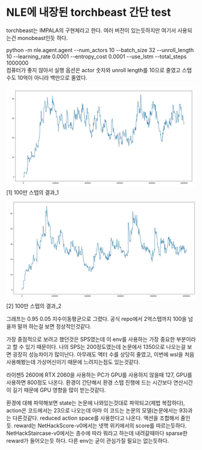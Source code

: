 # NLE에 내장된 torchbeast 간단 test

torchbeast는 IMPALA의 구현체라고 한다. 여러 버전이 있는듯하지만 여기서 사용되는건 monobeast인듯 하다.

python -m nle.agent.agent --num_actors 10 --batch_size 32 --unroll_length 10 --learning_rate 0.0001 --entropy_cost 0.0001 --use_lstm --total_steps 1000000  
컴퓨터가 좋지 않아서 실행 옵션은 actor 숫자와 unroll length를 10으로 줄였고 스탭 수도 10억이 아니라 백만으로 줄였다.

![asdf](./rl_result.JPG)
[1] 100만 스탭의 결과_1

![asdf](./test2.JPG)
[2] 100만 스탭의 결과_2

그래프는 0.95 0.05 지수이동평균으로 그렸다.
공식 repo에서 2억스탭까지 100을 넘을까 말까 하는걸 보면 정상적인것같다.

가장 중점적으로 보려고 했던것은 SPS였는데 이 env를 사용하는 가장 중요한 부분이라고 할 수 있기 때문이다. 나의 SPS는 200정도였는데 논문에서 1350으로 나오는걸 보면 굉장히 성능차이가 많이난다. 아무래도 액터 수를 상당히 줄였고, 이번에 wsl을 처음 사용해봤는데 가상머신이기 때문에 느려지는점도 있는것같다.

라이젠5 2600에 RTX 2060을 사용하는 PC가 GPU를 사용하지 않을때 127, GPU를 사용하면 800정도 나온다. 환경이 간단해서 환경 스탭 진행에 드는 시간보다 연산시간이 길기 때문에 GPU 영향을 많이 받는것같다.

환경에 대해 파악해보면 state는 논문에 나와있는것대로 파악되고(제법 복잡하다), action은 코드에서는 23으로 나오는데 아마 이 코드는 논문의 모델(논문에서는 93)과는 다른것같다. reduced action space를 사용한다고 나온다. 액션을 조합해서 줄인듯. reward는 NetHackScore-v0에서는 넷핵 위키에서의 score를 따르는듯하다. NetHackStaircase-v0에서는 층수에 따라 뭐라고 하는데 내려갈때마다 sparse한 reward가 들어오는듯 하다. 다른 env는 굳이 관심가질 필요는 없는듯하다.